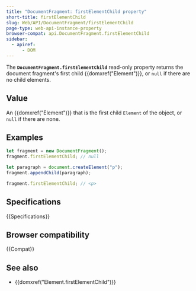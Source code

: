 ```yaml
---
title: "DocumentFragment: firstElementChild property"
short-title: firstElementChild
slug: Web/API/DocumentFragment/firstElementChild
page-type: web-api-instance-property
browser-compat: api.DocumentFragment.firstElementChild
sidebar:
  - apiref:
      - DOM
---
```


The **`DocumentFragment.firstElementChild`** read-only property
returns the document fragment's first child {{domxref("Element")}}, or `null` if there
are no child elements.

## Value

An {{domxref("Element")}} that is the first child `Element` of the object, or `null` if there are none.

## Examples

```js
let fragment = new DocumentFragment();
fragment.firstElementChild; // null

let paragraph = document.createElement("p");
fragment.appendChild(paragraph);

fragment.firstElementChild; // <p>
```

## Specifications

{{Specifications}}

## Browser compatibility

{{Compat}}

## See also

- {{domxref("Element.firstElementChild")}}
